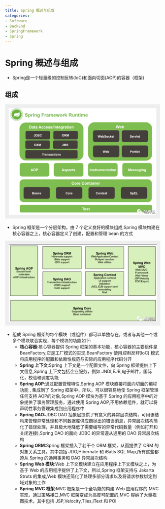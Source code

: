 ```yaml
---
title: Spring 概述与组成
categories:
- Software
- BackEnd
- SpringFramework
- Spring
---
```

# Spring 概述与组成

- Spring是一个轻量级的控制反转(IoC)和面向切面(AOP)的容器（框架)

## 组成



![](https://raw.githubusercontent.com/LuShan123888/Files/main/Pictures/2020-12-10-640-2851410.png)

- Spring 框架是一个分层架构，由 7 个定义良好的模块组成,Spring 模块构建在核心容器之上，核心容器定义了创建，配置和管理 bean 的方式

![](https://raw.githubusercontent.com/LuShan123888/Files/main/Pictures/2020-12-10-2020-11-06-640-20201016203010444.png)

- 组成 Spring 框架的每个模块（或组件）都可以单独存在，或者与其他一个或多个模块联合实现，每个模块的功能如下:
    - **核心容器**:核心容器提供 Spring 框架的基本功能，核心容器的主要组件是 BeanFactory,它是工厂模式的实现,BeanFactory 使用*控制反转*(IoC) 模式将应用程序的配置和依赖性规范与实际的应用程序代码分开
    - **Spring 上下文**:Spring 上下文是一个配置文件，向 Spring 框架提供上下文信息,Spring 上下文包括企业服务，例如 JNDI,EJB,电子邮件，国际化，校验和调度功能
    - **Spring AOP**:通过配置管理特性,Spring AOP 模块直接将面向切面的编程功能 , 集成到了 Spring 框架中，所以，可以很容易地使 Spring 框架管理任何支持 AOP的对象,Spring AOP 模块为基于 Spring 的应用程序中的对象提供了事务管理服务，通过使用 Spring AOP,不用依赖组件，就可以将声明性事务管理集成到应用程序中
    - **Spring DAO**:JDBC DAO 抽象层提供了有意义的异常层次结构，可用该结构来管理异常处理和不同数据库供应商抛出的错误消息，异常层次结构简化了错误处理，并且极大地降低了需要编写的异常代码数量（例如打开和关闭连接),Spring DAO 的面向 JDBC 的异常遵从通用的 DAO 异常层次结构
    - **Spring ORM**:Spring 框架插入了若干个 ORM 框架，从而提供了 ORM 的对象关系工具，其中包括 JDO,Hibernate 和 iBatis SQL Map,所有这些都遵从 Spring 的通用事务和 DAO 异常层次结构
    - **Spring Web 模块**:Web 上下文模块建立在应用程序上下文模块之上，为基于 Web 的应用程序提供了上下文，所以,Spring 框架支持与 Jakarta Struts 的集成,Web 模块还简化了处理多部分请求以及将请求参数绑定到域对象的工作
    - **Spring MVC 框架**:MVC 框架是一个全功能的构建 Web 应用程序的 MVC 实现，通过策略接口,MVC 框架变成为高度可配置的,MVC 容纳了大量视图技术，其中包括 JSP,Velocity,Tiles,iText 和 POI